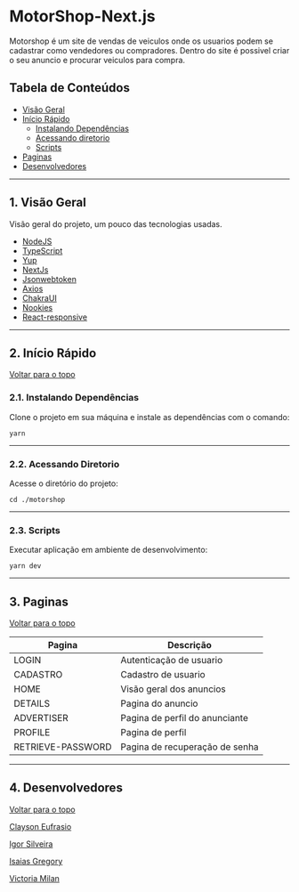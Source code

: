 # MotorShop-Next.js

Motorshop é um site de vendas de veiculos onde os usuarios podem se cadastrar como vendedores ou compradores. Dentro do site é possivel criar o seu anuncio e procurar veiculos para compra.

## Tabela de Conteúdos

- [Visão Geral](#1-visão-geral)
- [Início Rápido](#2-início-rápido)
    - [Instalando Dependências](#21-instalando-dependências)
    - [Acessando diretorio](#22-acessando-diretorio)
    - [Scripts](#23-scripts)
- [Paginas](#3-paginas)
- [Desenvolvedores](#4-desenvolvedores)

---

## 1. Visão Geral

Visão geral do projeto, um pouco das tecnologias usadas.

- [NodeJS](https://nodejs.org/en/)
- [TypeScript](https://www.typescriptlang.org/)
- [Yup](https://www.npmjs.com/package/yup)
- [NextJs](https://www.npmjs.com/package/next)
- [Jsonwebtoken](https://www.npmjs.com/package/jsonwebtoken)
- [Axios](https://www.npmjs.com/package/axios)
- [ChakraUI](https://www.npmjs.com/package/chakra-ui)
- [Nookies](https://www.npmjs.com/package/nookies)
- [React-responsive](https://www.npmjs.com/package/react-responsive)

---

## 2. Início Rápido 
[ Voltar para o topo ](#tabela-de-conteúdos)


### 2.1. Instalando Dependências

Clone o projeto em sua máquina e instale as dependências com o comando:

```shell
yarn
```
---

### 2.2. Acessando Diretorio

Acesse o diretório do projeto:

```
cd ./motorshop
```

---

### 2.3. Scripts

Executar aplicação em ambiente de desenvolvimento:

```
yarn dev
```
---

## 3. Paginas 
[ Voltar para o topo ](#tabela-de-conteúdos)

| Pagina            | Descrição                       |
|-------------------|---------------------------------|
| LOGIN             | Autenticação de usuario         |
| CADASTRO          | Cadastro de usuario             |
| HOME              |  Visão geral dos anuncios       |
| DETAILS           |  Pagina do anuncio              | 
| ADVERTISER        |  Pagina de perfil do anunciante |
| PROFILE           |  Pagina de perfil               |   
| RETRIEVE-PASSWORD |  Pagina de recuperação de senha |   

---

## 4. Desenvolvedores
[ Voltar para o topo ](#tabela-de-conteúdos)

[Clayson Eufrasio](https://github.com/ClaysonRobertoEufrasio)

[Igor Silveira](https://github.com/devIgorSilveira)

[Isaias Gregory](https://github.com/Lightgreg)

[Victoria Milan](https://github.com/victoriamilans)
